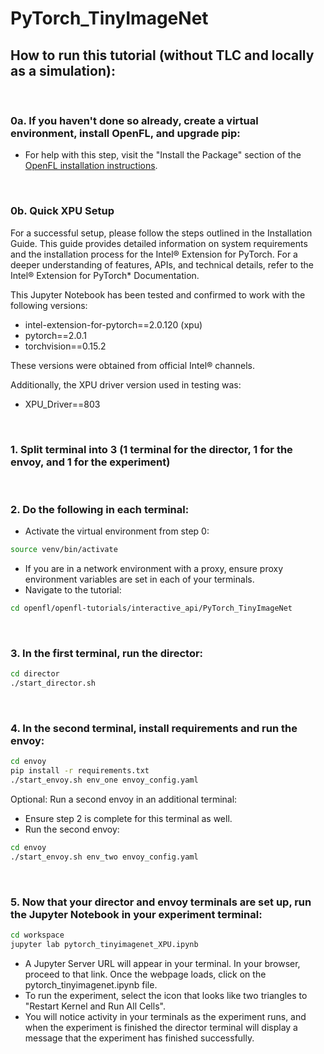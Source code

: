 # PyTorch_TinyImageNet

## **How to run this tutorial (without TLC and locally as a simulation):**
<br/>

### 0a. If you haven't done so already, create a virtual environment, install OpenFL, and upgrade pip:
  - For help with this step, visit the "Install the Package" section of the [OpenFL installation instructions](https://openfl.readthedocs.io/en/latest/install.html#install-the-package).

<br/>

### 0b. Quick XPU Setup
  For a successful setup, please follow the steps outlined in the Installation Guide. This guide provides detailed information on system requirements and the installation process for the Intel® Extension for PyTorch. For a deeper understanding of features, APIs, and technical details, refer to the Intel® Extension for PyTorch* Documentation.

This Jupyter Notebook has been tested and confirmed to work with the following versions:

  - intel-extension-for-pytorch==2.0.120 (xpu)
  - pytorch==2.0.1
  - torchvision==0.15.2

These versions were obtained from official Intel® channels.

Additionally, the XPU driver version used in testing was:

  - XPU_Driver==803
  

<br/>
 
### 1. Split terminal into 3 (1 terminal for the director, 1 for the envoy, and 1 for the experiment)

<br/> 

### 2. Do the following in each terminal:
   - Activate the virtual environment from step 0:
   
   ```sh
   source venv/bin/activate
   ```
   - If you are in a network environment with a proxy, ensure proxy environment variables are set in each of your terminals.
   - Navigate to the tutorial:
    
   ```sh
   cd openfl/openfl-tutorials/interactive_api/PyTorch_TinyImageNet
   ```

<br/>

### 3. In the first terminal, run the director:

```sh
cd director
./start_director.sh
```

<br/>

### 4. In the second terminal, install requirements and run the envoy:

```sh
cd envoy
pip install -r requirements.txt
./start_envoy.sh env_one envoy_config.yaml
```

Optional: Run a second envoy in an additional terminal:
  - Ensure step 2 is complete for this terminal as well.
  - Run the second envoy:
```sh
cd envoy
./start_envoy.sh env_two envoy_config.yaml
```

<br/>

### 5. Now that your director and envoy terminals are set up, run the Jupyter Notebook in your experiment terminal:

```sh
cd workspace
jupyter lab pytorch_tinyimagenet_XPU.ipynb
```
- A Jupyter Server URL will appear in your terminal. In your browser, proceed to that link. Once the webpage loads, click on the pytorch_tinyimagenet.ipynb file. 
- To run the experiment, select the icon that looks like two triangles to "Restart Kernel and Run All Cells". 
- You will notice activity in your terminals as the experiment runs, and when the experiment is finished the director terminal will display a message that the experiment has finished successfully.  
 
